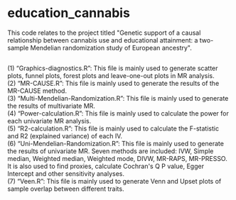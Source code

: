 # education_cannabis
This code relates to the project titled "Genetic support of a causal relationship between cannabis use and educational attainment: a two-sample Mendelian randomization study of European ancestry".


## 
(1) “Graphics-diagnostics.R”: This file is mainly used to generate scatter plots, funnel plots, forest plots and leave-one-out plots in MR analysis.   
(2) “MR-CAUSE.R”: This file is mainly used to generate the results of the MR-CAUSE method.  
(3) “Multi-Mendelian-Randomization.R”: This file is mainly used to generate the results of multivariate MR.    
(4) “Power-calculation.R”: This file is mainly used to calculate the power for each univariate MR analysis.  
(5) “R2-calculation.R”: This file is mainly used to calculate the F-statistic and R2 (explained variance) of each IV.  
(6) “Uni-Mendelian-Randomization.R”: This file is mainly used to generate the results of univariate MR. Seven methods are included: IVW, Simple median, Weighted median, Weighted mode, DIVW, MR-RAPS, MR-PRESSO. It is also used to find proxies, calculate Cochran's Q P value, Egger Intercept and other sensitivity analyses.  
(7) “Veen.R”: This file is mainly used to generate Venn and Upset plots of sample overlap between different traits.  
